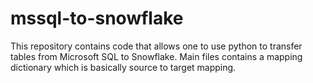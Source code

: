 # mssql-to-snowflake
This repository contains code that allows one to use python to transfer tables from Microsoft SQL to Snowflake. Main files contains a mapping dictionary which is basically source to target mapping.
